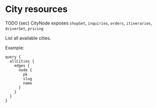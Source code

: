 # City resources

TODO (sec) CityNode exposes `shopSet`, `inquiries`, `orders`, `itineraries`, `driverSet`, `pricing`

List all available cities.

Example:

```graphiql
query {
  allCities {
    edges {
      node {
        pk
        slug
        name
      }
    }
  }
}
```
